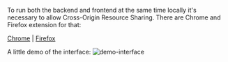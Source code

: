 To run both the backend and frontend at the same time locally it's necessary to allow Cross-Origin Resource Sharing. There are Chrome and Firefox extension for that:

[Chrome](https://chromewebstore.google.com/detail/allow-cors-access-control/lhobafahddgcelffkeicbaginigeejlf?pli=1) | [Firefox](https://addons.mozilla.org/en-US/firefox/addon/access-control-allow-origin/)

A little demo of the interface:
![demo-interface](https://github.com/leon-siqueira/caipira-classics/assets/92833638/d6144816-eaed-4eb7-8779-f4a2ad5c1baa)
